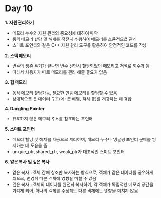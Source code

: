# Day 10
**1. 자원 관리하기**

- 메모리 누수와 자원 관리의 중요성에 대하여 파악
- 동적 메모리 할당 및 해제를 적절히 수행하여 메모리를 효율적으로 관리
- 스마트 포인터와 같은 C++ 자원 관리 도구를 활용하여 안정적인 코드를 작성

**2. 스택 메모리**

- 변수의 생존 주기가 끝나면 변수 선언시 할당되었던 메모리고 저절로 회수가 됨
- 따라서 사용자가 따로 메모리를 관리 해줄 필요가 없음

**3. 힙 메모리**

- 동적 메모리 할당가능, 필요한 만큼 메모리를 할당할 수 있음
- 상대적으로 큰 데이터 구조(예: 큰 배열, 객체 등)를 저장하는 데 적합

**4. Dangling Pointer**

- 유효하지 않은 메모리 주소를 참조하는 포인터

**5. 스마트 포인터**

- 메모리 할당 및 해제를 자동으로 처리하여, 메모리 누수나 댕글링 포인터 문제를 방지하는 데 도움을 줌
- unique_ptr, shared_ptr, weak_ptr가 대표적인 스마트 포인터

**6. 얕은 복사 및 깊은 복사**

- 얕은 복사 : 객체 간에 참조만 복사하는 방식으로, 객체가 같은 데이터를 공유하게 되므로, 변경이 다른 객체에 영향을 미칠 수 있음
- 깊은 복사 : 객체의 데이터를 완전히 복사하여, 각 객체가 독립적인 메모리 공간을 가지게 되어, 하나의 객체를 수정해도 다른 객체에는 영향을 미치지 않음
